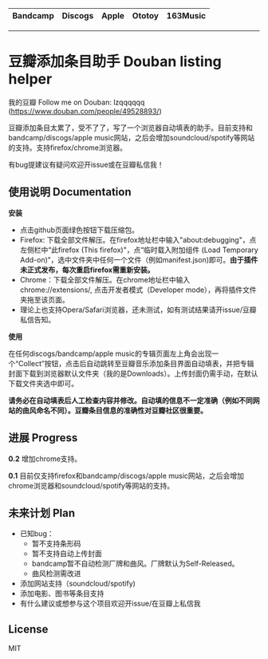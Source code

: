 | Bandcamp | Discogs | Apple | Ototoy | 163Music |
| :------: | :-----: | :---: | :----: | :------: |
---
# 豆瓣添加条目助手 Douban listing helper

我的豆瓣 Follow me on Douban: lzqqqqqq (https://www.douban.com/people/49528893/)

豆瓣添加条目太累了，受不了了，写了一个浏览器自动填表的助手。目前支持和bandcamp/discogs/apple music网站，之后会增加soundcloud/spotify等网站的支持。支持firefox/chrome浏览器。

有bug提建议有疑问欢迎开issue或在豆瓣私信我！

## 使用说明 Documentation

**安装**
- 点击github页面绿色按钮下载压缩包。
- Firefox: 下载全部文件解压。在firefox地址栏中输入"about:debugging"，点左侧栏中“此firefox (This firefox)"，点“临时载入附加组件 (Load Temporary Add-on)”，选中文件夹中任何一个文件（例如manifest.json)即可。**由于插件未正式发布，每次重启firefox需重新安装。**
- Chrome：下载全部文件解压。在chrome地址栏中输入chrome://extensions/, 点击开发者模式（Developer mode），再将插件文件夹拖至该页面。
- 理论上也支持Opera/Safari浏览器，还未测试，如有测试结果请开issue/豆瓣私信告知。

**使用**

在任何discogs/bandcamp/apple music的专辑页面左上角会出现一个“Collect”按钮，点击后自动跳转至豆瓣音乐添加条目界面自动填表，并把专辑封面下载到浏览器默认文件夹（我的是Downloads）。上传封面仍需手动，在默认下载文件夹选中即可。

**请务必在自动填表后人工检查内容并修改。自动填的信息不一定准确（例如不同网站的曲风命名不同）。豆瓣条目信息的准确性对豆瓣社区很重要。**

## 进展 Progress

**0.2** 增加chrome支持。

**0.1** 目前仅支持firefox和bandcamp/discogs/apple music网站，之后会增加chrome浏览器和soundcloud/spotify等网站的支持。

## 未来计划 Plan
- 已知bug：
    - 暂不支持条形码
    - 暂不支持自动上传封面
    - bandcamp暂不自动检测厂牌和曲风。厂牌默认为Self-Released。
    - 曲风检测需改进
- 添加网站支持（soundcloud/spotify)
- 添加电影、图书等条目支持
- 有什么建议或想参与这个项目欢迎开issue/在豆瓣上私信我 

## License 

MIT 